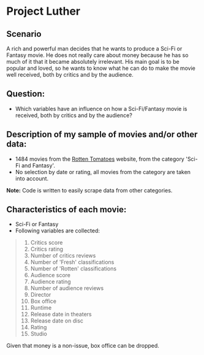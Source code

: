 # Project Luther

## Scenario

A rich and powerful man decides that he wants to produce a Sci-Fi or Fantasy movie. He does not really care about money because he has so much of it that it became absolutely irrelevant. His main goal is to be popular and loved, so he wants to know what he can do to make the movie well received, both by critics and by the audience.

## Question:

* Which variables have an influence on how a Sci-Fi/Fantasy movie is received, both by critics and by the audience?

## Description of my sample of movies and/or other data:

* 1484 movies from the [Rotten Tomatoes](https://www.rottentomatoes.com/browse/dvd-streaming-all?minTomato=0&maxTomato=100&services=amazon;hbo_go;itunes;netflix_iw;vudu;amazon_prime;fandango_now&genres=14&sortBy=release) website, from the category 'Sci-Fi and Fantasy'. 
* No selection by date or rating, all movies from the category are taken into account.

__Note:__ Code is written to easily scrape data from other categories.


## Characteristics of each movie:

* Sci-Fi or Fantasy
* Following variables are collected:
> 1. Critics score
> 2. Critics rating
> 3. Number of critics reviews
> 4. Number of 'Fresh' classifications
> 5. Number of 'Rotten' classifications
> 6. Audience score
> 7. Audience rating
> 8. Number of audience reviews
> 9. Director
> 10. Box office
> 11. Runtime
> 12. Release date in theaters
> 13. Release date on disc
> 14. Rating
> 15. Studio  

Given that money is a non-issue, box office can be dropped. 

